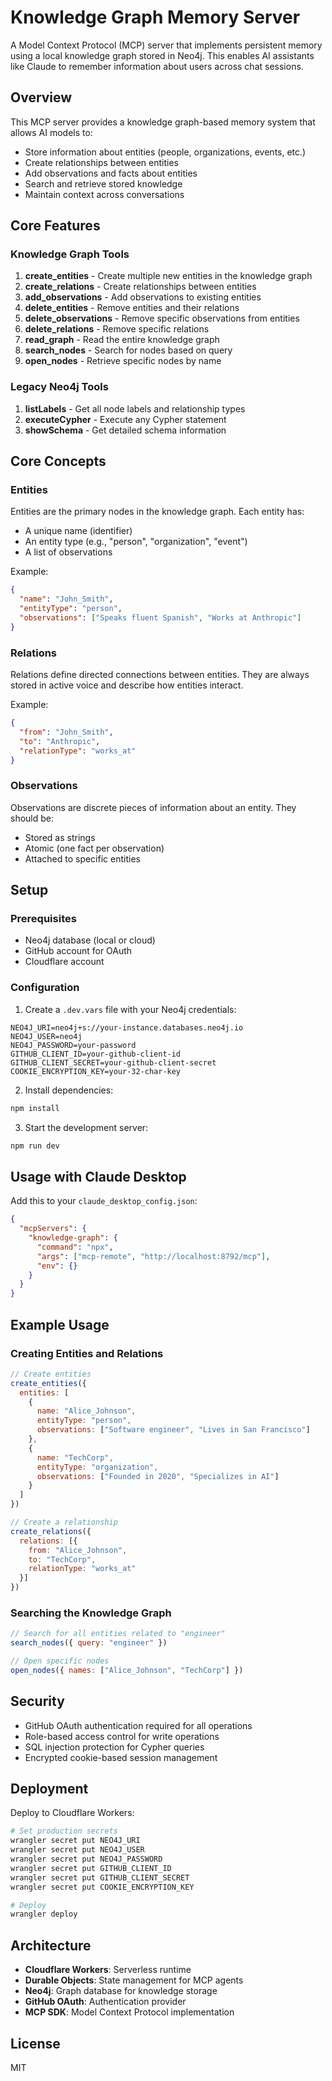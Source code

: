 # Knowledge Graph Memory Server

A Model Context Protocol (MCP) server that implements persistent memory using a local knowledge graph stored in Neo4j. This enables AI assistants like Claude to remember information about users across chat sessions.

## Overview

This MCP server provides a knowledge graph-based memory system that allows AI models to:
- Store information about entities (people, organizations, events, etc.)
- Create relationships between entities
- Add observations and facts about entities
- Search and retrieve stored knowledge
- Maintain context across conversations

## Core Features

### Knowledge Graph Tools

1. **create_entities** - Create multiple new entities in the knowledge graph
2. **create_relations** - Create relationships between entities
3. **add_observations** - Add observations to existing entities
4. **delete_entities** - Remove entities and their relations
5. **delete_observations** - Remove specific observations from entities
6. **delete_relations** - Remove specific relations
7. **read_graph** - Read the entire knowledge graph
8. **search_nodes** - Search for nodes based on query
9. **open_nodes** - Retrieve specific nodes by name

### Legacy Neo4j Tools

1. **listLabels** - Get all node labels and relationship types
2. **executeCypher** - Execute any Cypher statement
3. **showSchema** - Get detailed schema information

## Core Concepts

### Entities
Entities are the primary nodes in the knowledge graph. Each entity has:
- A unique name (identifier)
- An entity type (e.g., "person", "organization", "event")
- A list of observations

Example:
```json
{
  "name": "John_Smith",
  "entityType": "person",
  "observations": ["Speaks fluent Spanish", "Works at Anthropic"]
}
```

### Relations
Relations define directed connections between entities. They are always stored in active voice and describe how entities interact.

Example:
```json
{
  "from": "John_Smith",
  "to": "Anthropic",
  "relationType": "works_at"
}
```

### Observations
Observations are discrete pieces of information about an entity. They should be:
- Stored as strings
- Atomic (one fact per observation)
- Attached to specific entities

## Setup

### Prerequisites
- Neo4j database (local or cloud)
- GitHub account for OAuth
- Cloudflare account

### Configuration

1. Create a `.dev.vars` file with your Neo4j credentials:
```env
NEO4J_URI=neo4j+s://your-instance.databases.neo4j.io
NEO4J_USER=neo4j
NEO4J_PASSWORD=your-password
GITHUB_CLIENT_ID=your-github-client-id
GITHUB_CLIENT_SECRET=your-github-client-secret
COOKIE_ENCRYPTION_KEY=your-32-char-key
```

2. Install dependencies:
```bash
npm install
```

3. Start the development server:
```bash
npm run dev
```

## Usage with Claude Desktop

Add this to your `claude_desktop_config.json`:

```json
{
  "mcpServers": {
    "knowledge-graph": {
      "command": "npx",
      "args": ["mcp-remote", "http://localhost:8792/mcp"],
      "env": {}
    }
  }
}
```

## Example Usage

### Creating Entities and Relations

```javascript
// Create entities
create_entities({
  entities: [
    {
      name: "Alice_Johnson",
      entityType: "person",
      observations: ["Software engineer", "Lives in San Francisco"]
    },
    {
      name: "TechCorp",
      entityType: "organization",
      observations: ["Founded in 2020", "Specializes in AI"]
    }
  ]
})

// Create a relationship
create_relations({
  relations: [{
    from: "Alice_Johnson",
    to: "TechCorp",
    relationType: "works_at"
  }]
})
```

### Searching the Knowledge Graph

```javascript
// Search for all entities related to "engineer"
search_nodes({ query: "engineer" })

// Open specific nodes
open_nodes({ names: ["Alice_Johnson", "TechCorp"] })
```

## Security

- GitHub OAuth authentication required for all operations
- Role-based access control for write operations
- SQL injection protection for Cypher queries
- Encrypted cookie-based session management

## Deployment

Deploy to Cloudflare Workers:

```bash
# Set production secrets
wrangler secret put NEO4J_URI
wrangler secret put NEO4J_USER
wrangler secret put NEO4J_PASSWORD
wrangler secret put GITHUB_CLIENT_ID
wrangler secret put GITHUB_CLIENT_SECRET
wrangler secret put COOKIE_ENCRYPTION_KEY

# Deploy
wrangler deploy
```

## Architecture

- **Cloudflare Workers**: Serverless runtime
- **Durable Objects**: State management for MCP agents
- **Neo4j**: Graph database for knowledge storage
- **GitHub OAuth**: Authentication provider
- **MCP SDK**: Model Context Protocol implementation

## License

MIT